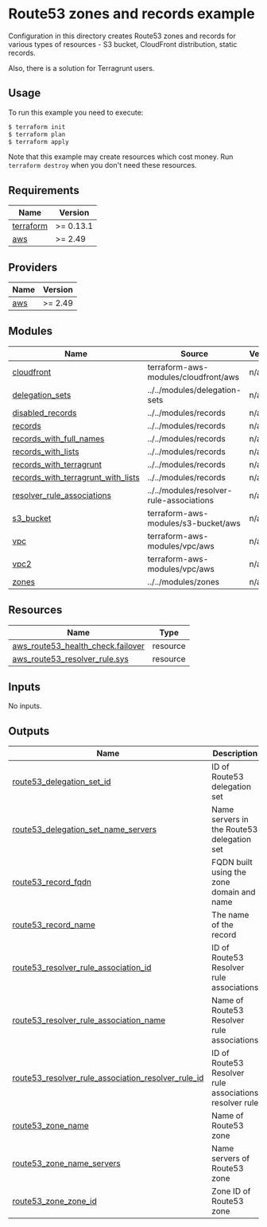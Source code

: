 # Route53 zones and records example

Configuration in this directory creates Route53 zones and records for various types of resources - S3 bucket, CloudFront distribution, static records.

Also, there is a solution for Terragrunt users.

## Usage

To run this example you need to execute:

```bash
$ terraform init
$ terraform plan
$ terraform apply
```

Note that this example may create resources which cost money. Run `terraform destroy` when you don't need these resources.

<!-- BEGINNING OF PRE-COMMIT-TERRAFORM DOCS HOOK -->
## Requirements

| Name | Version |
|------|---------|
| <a name="requirement_terraform"></a> [terraform](#requirement\_terraform) | >= 0.13.1 |
| <a name="requirement_aws"></a> [aws](#requirement\_aws) | >= 2.49 |

## Providers

| Name | Version |
|------|---------|
| <a name="provider_aws"></a> [aws](#provider\_aws) | >= 2.49 |

## Modules

| Name | Source | Version |
|------|--------|---------|
| <a name="module_cloudfront"></a> [cloudfront](#module\_cloudfront) | terraform-aws-modules/cloudfront/aws | n/a |
| <a name="module_delegation_sets"></a> [delegation\_sets](#module\_delegation\_sets) | ../../modules/delegation-sets | n/a |
| <a name="module_disabled_records"></a> [disabled\_records](#module\_disabled\_records) | ../../modules/records | n/a |
| <a name="module_records"></a> [records](#module\_records) | ../../modules/records | n/a |
| <a name="module_records_with_full_names"></a> [records\_with\_full\_names](#module\_records\_with\_full\_names) | ../../modules/records | n/a |
| <a name="module_records_with_lists"></a> [records\_with\_lists](#module\_records\_with\_lists) | ../../modules/records | n/a |
| <a name="module_records_with_terragrunt"></a> [records\_with\_terragrunt](#module\_records\_with\_terragrunt) | ../../modules/records | n/a |
| <a name="module_records_with_terragrunt_with_lists"></a> [records\_with\_terragrunt\_with\_lists](#module\_records\_with\_terragrunt\_with\_lists) | ../../modules/records | n/a |
| <a name="module_resolver_rule_associations"></a> [resolver\_rule\_associations](#module\_resolver\_rule\_associations) | ../../modules/resolver-rule-associations | n/a |
| <a name="module_s3_bucket"></a> [s3\_bucket](#module\_s3\_bucket) | terraform-aws-modules/s3-bucket/aws | n/a |
| <a name="module_vpc"></a> [vpc](#module\_vpc) | terraform-aws-modules/vpc/aws | n/a |
| <a name="module_vpc2"></a> [vpc2](#module\_vpc2) | terraform-aws-modules/vpc/aws | n/a |
| <a name="module_zones"></a> [zones](#module\_zones) | ../../modules/zones | n/a |

## Resources

| Name | Type |
|------|------|
| [aws_route53_health_check.failover](https://registry.terraform.io/providers/hashicorp/aws/latest/docs/resources/route53_health_check) | resource |
| [aws_route53_resolver_rule.sys](https://registry.terraform.io/providers/hashicorp/aws/latest/docs/resources/route53_resolver_rule) | resource |

## Inputs

No inputs.

## Outputs

| Name | Description |
|------|-------------|
| <a name="output_route53_delegation_set_id"></a> [route53\_delegation\_set\_id](#output\_route53\_delegation\_set\_id) | ID of Route53 delegation set |
| <a name="output_route53_delegation_set_name_servers"></a> [route53\_delegation\_set\_name\_servers](#output\_route53\_delegation\_set\_name\_servers) | Name servers in the Route53 delegation set |
| <a name="output_route53_record_fqdn"></a> [route53\_record\_fqdn](#output\_route53\_record\_fqdn) | FQDN built using the zone domain and name |
| <a name="output_route53_record_name"></a> [route53\_record\_name](#output\_route53\_record\_name) | The name of the record |
| <a name="output_route53_resolver_rule_association_id"></a> [route53\_resolver\_rule\_association\_id](#output\_route53\_resolver\_rule\_association\_id) | ID of Route53 Resolver rule associations |
| <a name="output_route53_resolver_rule_association_name"></a> [route53\_resolver\_rule\_association\_name](#output\_route53\_resolver\_rule\_association\_name) | Name of Route53 Resolver rule associations |
| <a name="output_route53_resolver_rule_association_resolver_rule_id"></a> [route53\_resolver\_rule\_association\_resolver\_rule\_id](#output\_route53\_resolver\_rule\_association\_resolver\_rule\_id) | ID of Route53 Resolver rule associations resolver rule |
| <a name="output_route53_zone_name"></a> [route53\_zone\_name](#output\_route53\_zone\_name) | Name of Route53 zone |
| <a name="output_route53_zone_name_servers"></a> [route53\_zone\_name\_servers](#output\_route53\_zone\_name\_servers) | Name servers of Route53 zone |
| <a name="output_route53_zone_zone_id"></a> [route53\_zone\_zone\_id](#output\_route53\_zone\_zone\_id) | Zone ID of Route53 zone |
<!-- END OF PRE-COMMIT-TERRAFORM DOCS HOOK -->

